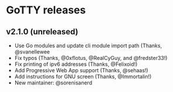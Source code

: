 # GoTTY releases

## v2.1.0 (unreleased)

 * Use Go modules and update cli module import path (Thanks, @svanellewee
 * Fix typos (Thanks, @0xflotus, @RealCyGuy, and @fredster33!)
 * Fix printing of ipv6 addresses (Thanks, @Felixoid!)
 * Add Progressive Web App support (Thanks, @sehaas!)
 * Add instructions for GNU screen (Thanks, @Immortalin!)
 * New maintainer: @sorenisanerd
